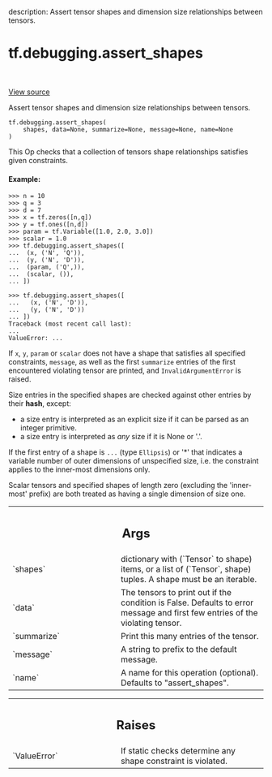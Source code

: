 description: Assert tensor shapes and dimension size relationships between tensors.

<div itemscope itemtype="http://developers.google.com/ReferenceObject">
<meta itemprop="name" content="tf.debugging.assert_shapes" />
<meta itemprop="path" content="Stable" />
</div>

# tf.debugging.assert_shapes

<!-- Insert buttons and diff -->

<table class="tfo-notebook-buttons tfo-api nocontent" align="left">

</table>

<a target="_blank" href="/code/stable/tensorflow/python/ops/check_ops.py">View source</a>



Assert tensor shapes and dimension size relationships between tensors.

<pre class="devsite-click-to-copy prettyprint lang-py tfo-signature-link">
<code>tf.debugging.assert_shapes(
    shapes, data=None, summarize=None, message=None, name=None
)
</code></pre>



<!-- Placeholder for "Used in" -->

This Op checks that a collection of tensors shape relationships
satisfies given constraints.

#### Example:



```
>>> n = 10
>>> q = 3
>>> d = 7
>>> x = tf.zeros([n,q])
>>> y = tf.ones([n,d])
>>> param = tf.Variable([1.0, 2.0, 3.0])
>>> scalar = 1.0
>>> tf.debugging.assert_shapes([
...  (x, ('N', 'Q')),
...  (y, ('N', 'D')),
...  (param, ('Q',)),
...  (scalar, ()),
... ])
```

```
>>> tf.debugging.assert_shapes([
...   (x, ('N', 'D')),
...   (y, ('N', 'D'))
... ])
Traceback (most recent call last):
...
ValueError: ...
```

If `x`, `y`, `param` or `scalar` does not have a shape that satisfies
all specified constraints, `message`, as well as the first `summarize` entries
of the first encountered violating tensor are printed, and
`InvalidArgumentError` is raised.

Size entries in the specified shapes are checked against other entries by
their __hash__, except:
  - a size entry is interpreted as an explicit size if it can be parsed as an
    integer primitive.
  - a size entry is interpreted as *any* size if it is None or '.'.

If the first entry of a shape is `...` (type `Ellipsis`) or '*' that indicates
a variable number of outer dimensions of unspecified size, i.e. the constraint
applies to the inner-most dimensions only.

Scalar tensors and specified shapes of length zero (excluding the 'inner-most'
prefix) are both treated as having a single dimension of size one.

<!-- Tabular view -->
 <table class="responsive fixed orange">
<colgroup><col width="214px"><col></colgroup>
<tr><th colspan="2"><h2 class="add-link">Args</h2></th></tr>

<tr>
<td>
`shapes`
</td>
<td>
dictionary with (`Tensor` to shape) items, or a list of
(`Tensor`, shape) tuples. A shape must be an iterable.
</td>
</tr><tr>
<td>
`data`
</td>
<td>
The tensors to print out if the condition is False.  Defaults to error
message and first few entries of the violating tensor.
</td>
</tr><tr>
<td>
`summarize`
</td>
<td>
Print this many entries of the tensor.
</td>
</tr><tr>
<td>
`message`
</td>
<td>
A string to prefix to the default message.
</td>
</tr><tr>
<td>
`name`
</td>
<td>
A name for this operation (optional).  Defaults to "assert_shapes".
</td>
</tr>
</table>



<!-- Tabular view -->
 <table class="responsive fixed orange">
<colgroup><col width="214px"><col></colgroup>
<tr><th colspan="2"><h2 class="add-link">Raises</h2></th></tr>

<tr>
<td>
`ValueError`
</td>
<td>
 If static checks determine any shape constraint is violated.
</td>
</tr>
</table>

